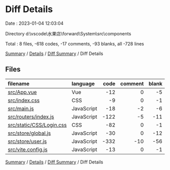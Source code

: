 # Diff Details

Date : 2023-01-04 12:03:04

Directory d:\\vscode\\水果店\\forward\\System\\src\\components

Total : 8 files,  -618 codes, -17 comments, -93 blanks, all -728 lines

[Summary](results.md) / [Details](details.md) / [Diff Summary](diff.md) / Diff Details

## Files
| filename | language | code | comment | blank | total |
| :--- | :--- | ---: | ---: | ---: | ---: |
| [src/App.vue](/src/App.vue) | Vue | -12 | 0 | -5 | -17 |
| [src/index.css](/src/index.css) | CSS | -9 | 0 | -1 | -10 |
| [src/main.js](/src/main.js) | JavaScript | -18 | -2 | -6 | -26 |
| [src/routers/index.js](/src/routers/index.js) | JavaScript | -122 | -5 | -11 | -138 |
| [src/static/CSS/Login.css](/src/static/CSS/Login.css) | CSS | -82 | 0 | -1 | -83 |
| [src/store/global.js](/src/store/global.js) | JavaScript | -30 | 0 | -12 | -42 |
| [src/store/user.js](/src/store/user.js) | JavaScript | -332 | -10 | -56 | -398 |
| [src/vite.config.js](/src/vite.config.js) | JavaScript | -13 | 0 | -1 | -14 |

[Summary](results.md) / [Details](details.md) / [Diff Summary](diff.md) / Diff Details